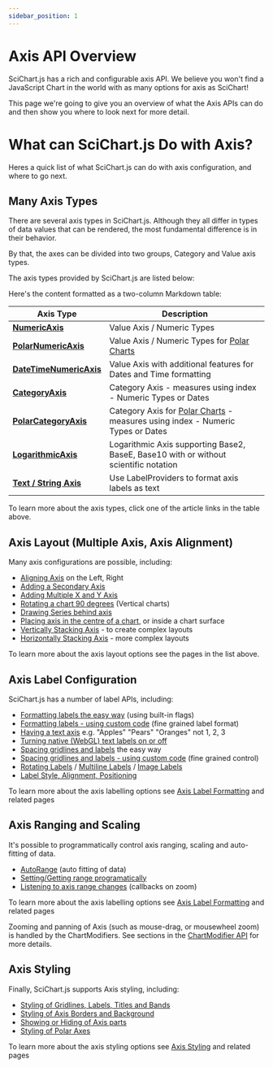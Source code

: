 ```yaml
---
sidebar_position: 1
---
```


# Axis API Overview

SciChart.js has a rich and configurable axis API. We believe you won't find a JavaScript Chart in the world with as many options for axis as SciChart!

This page we're going to give you an overview of what the Axis APIs can do and then show you where to look next for more detail.

What can SciChart.js Do with Axis?
==================================

Heres a quick list of what SciChart.js can do with axis configuration, and where to go next.

<ChartFromSciChartDemo src="https://www.scichart.com/demo/iframe/javascript-chart-axis-layout-options" title="Axis Layout Options" description="showing a variety of axis configurations in SciChart.js." />

Many Axis Types
-------------------

There are several axis types in SciChart.js. Although they all differ in types of data values that can be rendered, the most fundamental difference is in their behavior.

By that, the axes can be divided into two groups, Category and Value axis types.

The axis types provided by SciChart.js are listed below:

Here's the content formatted as a two-column Markdown table:

| Axis Type | Description |
|-----------|-------------|
| **[NumericAxis](/2d-charts/axis-api/axis-types/numeric-axis)** | Value Axis / Numeric Types |
| **[PolarNumericAxis](/2d-charts/axis-api/axis-types/polar-numeric-axis)** | Value Axis / Numeric Types for [Polar Charts](/2d-charts/surface/scichart-polar-surface-type) |
| **[DateTimeNumericAxis](/2d-charts/axis-api/axis-types/date-time-numeric-axis)** | Value Axis with additional features for Dates and Time formatting |
| **[CategoryAxis](/2d-charts/axis-api/axis-types/category-axis)** | Category Axis - measures using index - Numeric Types or Dates |
| **[PolarCategoryAxis](/2d-charts/axis-api/axis-types/polar-category-axis)** | Category Axis for [Polar Charts](/2d-charts/surface/scichart-polar-surface-type) - measures using index - Numeric Types or Dates |
| **[LogarithmicAxis](/2d-charts/axis-api/axis-types/logarithmic-axis)** | Logarithmic Axis supporting Base2, BaseE, Base10 with or without scientific notation |
| **[Text / String Axis](/2d-charts/axis-api/axis-types/text-string-axis)** | Use LabelProviders to format axis labels as text |

<ChartFromSciChartDemo src="https://www.scichart.com/demo/iframe/javascript-axis-types" title="Axis Types" description="" />

To learn more about the axis types, click one of the article links in the table above.

Axis Layout (Multiple Axis, Axis Alignment)
-----------------------------------------------

Many axis configurations are possible, including:

*   [Aligning Axis](/2d-charts/axis-api/multi-axis-and-layout/secondary-and-multiple-axis-overview) on the Left, Right
*   [Adding a Secondary Axis](/get-started/tutorials-js-npm-webpack/tutorial-08-adding-multiple-axis)
*   [Adding Multiple X and Y Axis](/get-started/tutorials-js-npm-webpack/tutorial-08-adding-multiple-axis)
*   [Rotating a chart 90 degrees](/2d-charts/axis-api/multi-axis-and-layout/vertical-charts-rotate-transpose-axis) (Vertical charts)
*   [Drawing Series behind axis](/2d-charts/axis-api/multi-axis-and-layout/inner-axis-layout)
*   [Placing axis in the centre of a chart](/2d-charts/axis-api/multi-axis-and-layout/inner-axis-layout), or inside a chart surface
*   [Vertically Stacking Axis](/2d-charts/axis-api/multi-axis-and-layout/vertically-stacked-axis-layout) - to create complex layouts
*   [Horizontally Stacking Axis](/2d-charts/axis-api/multi-axis-and-layout/horizontally-stacked-axis-layout) - more complex layouts

<ChartFromSciChartDemo src="https://www.scichart.com/demo/iframe/javascript-chart-with-multiple-x-axis" title="Multiple X Axis" description="" />

To learn more about the axis layout options see the pages in the list above.

Axis Label Configuration
----------------------------

SciChart.js has a number of label APIs, including:

*   [Formatting labels the easy way](/2d-charts/axis-api/axis-labels/label-provider-api-overview) (using built-in flags)
*   [Formatting labels - using custom code](/2d-charts/axis-api/axis-labels/label-provider-api-overview) (fine grained label format)
*   [Having a text axis](/2d-charts/axis-api/axis-types/text-string-axis) e.g. "Apples" "Pears" "Oranges" not 1, 2, 3
*   [Turning native (WebGL) text labels on or off](/2d-charts/axis-api/axis-labels/performance-considerations-native-text-axis-abels)
*   [Spacing gridlines and labels](/2d-charts/axis-api/axis-tick-label-interval/gridline-and-label-spacing-interval) the easy way
*   [Spacing gridlines and labels - using custom code](/2d-charts/axis-api/axis-tick-label-interval/tick-provider-api) (fine grained control)
*   [Rotating Labels](/2d-charts/axis-api/axis-labels/rotating-axis-labels) / [Multiline Labels](/2d-charts/axis-api/axis-labels/text-and-multi-line-labels) / [Image Labels](/2d-charts/axis-api/axis-labels/image-labels)
*   [Label Style, Alignment, Positioning](/2d-charts/axis-api/axis-labels/label-style-alignment-and-positioning)

<ChartFromSciChartDemo src="https://www.scichart.com/demo/iframe/javascript-multiline-labels" title="Multiline Axis Labels" description="" />

To learn more about the axis labelling options see [Axis Label Formatting](/2d-charts/axis-api/axis-labels/label-provider-api-overview/) and related pages

Axis Ranging and Scaling
----------------------------

It's possible to programmatically control axis ranging, scaling and auto-fitting of data.

*   [AutoRange](/2d-charts/axis-api/ranging-scaling/auto-range) (auto fitting of data)
*   [Setting/Getting range programatically](/2d-charts/axis-api/ranging-scaling/set-range-zoom-to-fit)
*   [Listening to axis range changes](/2d-charts/axis-api/ranging-scaling/listen-to-visible-range-changes) (callbacks on zoom)

<ChartFromSciChartDemo src="https://www.scichart.com/demo/iframe/zoom-pan-multiple-modifiers" title="Multiple zoom, pan behaviours" description="" />

To learn more about the axis labelling options see [Axis Label Formatting](/2d-charts/axis-api/axis-labels/label-provider-api-overview) and related pages

Zooming and panning of Axis (such as mouse-drag, or mousewheel zoom) is handled by the ChartModifiers. See sections in the [ChartModifier API](/2d-charts/chart-modifier-api/zooming-and-panning/zoom-pan-modifier) for more details.

Axis Styling
----------------

Finally, SciChart.js supports Axis styling, including:

*   [Styling of Gridlines, Labels, Titles and Bands](/2d-charts/axis-api/axis-styling/title-labels-gridlines-axis-band-style)
*   [Styling of Axis Borders and Background](/2d-charts/axis-api/axis-styling/axis-borders-and-background)
*   [Showing or Hiding of Axis parts](/2d-charts/axis-api/axis-styling/visibility-of-axis-elements)
*   [Styling of Polar Axes](/2d-charts/axis-api/axis-styling/polar-axis-styling)

<ChartFromSciChartDemo src="https://www.scichart.com/demo/iframe/chart-styling-theming-in-code" title="Chart with custom style applied in code" description="" />

To learn more about the axis styling options see [Axis Styling](/2d-charts/axis-api/axis-styling/title-labels-gridlines-axis-band-style) and related pages
